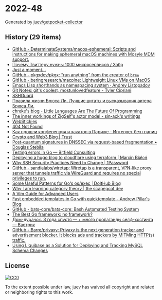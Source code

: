 # 2022-48

Generated by [juev/getpocket-collector](https://github.com/juev/getpocket-collector)

## History (29 items)

- [GitHub - DeterminateSystems/macos-ephemeral: Scripts and instructions for making ephemeral macOS machines with Mosyle MDM support.](https://github.com/DeterminateSystems/macos-ephemeral)
- [Почему Твиттеру нужны 1000 микросервисов / Хабр](https://habr.com/ru/articles/701788/)
- [Just a moment...](https://medium.com/@kdnotes/sort-sort-interface-in-golang-1d263d96956d)
- [GitHub - pkgxdev/pkgx: “run anything” from the creator of `brew`](https://github.com/pkgxdev/pkgx)
- [GitHub - beringresearch/macpine: Lightweight Linux VMs on MacOS](https://github.com/beringresearch/macpine)
- [Emacs Lisp shorthands as namespacing system · Andrey Listopadov](https://andreyorst.gitlab.io/posts/2022-11-01-emacs-lisp-shorthands-as-namespacing-system/)
- [Git Notes: git's coolest, mostunlovedfeature - Tyler Cipriani](https://tylercipriani.com/blog/2022/11/19/git-notes-gits-coolest-most-unloved-feature/)
- [SSHGuard](https://sshguard.net)
- [Правила жизни Брюса Ли. Лучшие цитаты и высказывания актера Брюса Ли.](https://www.pravilamag.ru/hero/45-bruce-lee/)
- [chreke's blog - Little Languages Are The Future Of Programming](https://chreke.com/little-languages.html)
- [The inner workings of ZigSelf's actor model - sin-ack's writings](https://sin-ack.github.io/posts/zigself-actor/)
- [WebStickies](https://lawrencehook.com/ws/)
- [404 Not Found](https://righto.com/2022/11/a-bug-fix-in-8086-microprocessor.html)
- [Как прошли конференция и хакатон в Париже - Интернет без границ](https://internetborders.net/ru/blog/2022/11/23/paris-report/)
- [Crypto and Web3 Blog | Trust](https://trustwallet.com/blog)
- [Post-quantum signatures in DNSSEC via request-based fragmentation • Douglas Stebila](https://www.douglas.stebila.ca/research/papers/PQCrypto-GoeSte23/)
- [Testing errors in Go — Bitfield Consulting](https://bitfieldconsulting.com/golang/testing-errors)
- [Deploying a hugo blog to cloudflare using terraform | Marcin Białoń](https://bialon.net/post/deploying-hugo-blog-to-cloudflare-with-terraform/)
- [Why SSH Security Practices Need to Change | 1Password](https://blog.1password.com/ssh-security-practices-changing/)
- [GitHub - sandialabs/wiretap: Wiretap is a transparent, VPN-like proxy server that tunnels traffic via WireGuard and requires no special privileges to run.](https://github.com/sandialabs/wiretap)
- [Some Useful Patterns for Go's os/exec | DoltHub Blog](https://www.dolthub.com/blog/2022-11-28-go-os-exec-patterns/)
- [Why I am learning category theory | the scapegoat dev](https://the.scapegoat.dev/why-i-am-learning-category-theory-1/)
- [A Vim Guide for Advanced Users](https://thevaluable.dev/vim-advanced/)
- [Fast embedded templates in Go with quicktemplate - Andrew Pillar's Blog](https://andrewpillar.com/programming/2022/11/29/fast-embedded-templates-in-go-with-quicktemplate/)
- [GitHub - bats-core/bats-core: Bash Automated Testing System](https://github.com/bats-core/bats-core)
- [The Best Go framework: no framework?](https://threedots.tech/post/best-go-framework/)
- [Дом-дурачок. 3 года спустя — + много пропаганды селф-хостинга — Вастрик](https://vas3k.blog/notes/homelab_2022/)
- [GitHub - Barre/privaxy: Privaxy is the next generation tracker and advertisement blocker. It blocks ads and trackers by MITMing HTTP(s) traffic.](https://github.com/Barre/privaxy)
- [Using Liquibase as a Solution for Deploying and Tracking MySQL Schema Changes](https://www.percona.com/blog/using-liquibase-as-a-solution-for-deploying-and-tracking-mysql-schema-changes/)

## License

[![CC0](https://mirrors.creativecommons.org/presskit/buttons/88x31/svg/cc-zero.svg)](https://creativecommons.org/publicdomain/zero/1.0/)

To the extent possible under law, [juev](https://github.com/juev) has waived all copyright and related or neighboring rights to this work.
